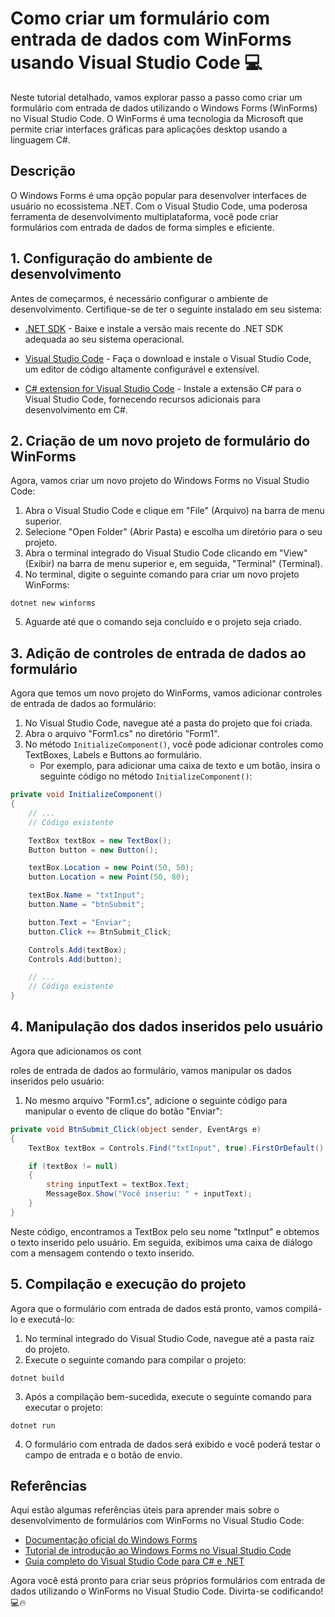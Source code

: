 # Como criar um formulário com entrada de dados com WinForms usando Visual Studio Code :computer:

Neste tutorial detalhado, vamos explorar passo a passo como criar um formulário com entrada de dados utilizando o Windows Forms (WinForms) no Visual Studio Code. O WinForms é uma tecnologia da Microsoft que permite criar interfaces gráficas para aplicações desktop usando a linguagem C#.

## Descrição

O Windows Forms é uma opção popular para desenvolver interfaces de usuário no ecossistema .NET. Com o Visual Studio Code, uma poderosa ferramenta de desenvolvimento multiplataforma, você pode criar formulários com entrada de dados de forma simples e eficiente.

## 1. Configuração do ambiente de desenvolvimento

Antes de começarmos, é necessário configurar o ambiente de desenvolvimento. Certifique-se de ter o seguinte instalado em seu sistema:

- [.NET SDK](https://dotnet.microsoft.com/download) - Baixe e instale a versão mais recente do .NET SDK adequada ao seu sistema operacional.

- [Visual Studio Code](https://code.visualstudio.com/) - Faça o download e instale o Visual Studio Code, um editor de código altamente configurável e extensível.

- [C# extension for Visual Studio Code](https://marketplace.visualstudio.com/items?itemName=ms-dotnettools.csharp) - Instale a extensão C# para o Visual Studio Code, fornecendo recursos adicionais para desenvolvimento em C#.

## 2. Criação de um novo projeto de formulário do WinForms

Agora, vamos criar um novo projeto do Windows Forms no Visual Studio Code:

1. Abra o Visual Studio Code e clique em "File" (Arquivo) na barra de menu superior.
2. Selecione "Open Folder" (Abrir Pasta) e escolha um diretório para o seu projeto.
3. Abra o terminal integrado do Visual Studio Code clicando em "View" (Exibir) na barra de menu superior e, em seguida, "Terminal" (Terminal).
4. No terminal, digite o seguinte comando para criar um novo projeto WinForms:
```shell
dotnet new winforms
```
5. Aguarde até que o comando seja concluído e o projeto seja criado.

## 3. Adição de controles de entrada de dados ao formulário

Agora que temos um novo projeto do WinForms, vamos adicionar controles de entrada de dados ao formulário:

1. No Visual Studio Code, navegue até a pasta do projeto que foi criada.
2. Abra o arquivo "Form1.cs" no diretório "Form1".
3. No método `InitializeComponent()`, você pode adicionar controles como TextBoxes, Labels e Buttons ao formulário.
   - Por exemplo, para adicionar uma caixa de texto e um botão, insira o seguinte código no método `InitializeComponent()`:

```csharp
private void InitializeComponent()
{
    // ...
    // Código existente

    TextBox textBox = new TextBox();
    Button button = new Button();

    textBox.Location = new Point(50, 50);
    button.Location = new Point(50, 80);

    textBox.Name = "txtInput";
    button.Name = "btnSubmit";

    button.Text = "Enviar";
    button.Click += BtnSubmit_Click;

    Controls.Add(textBox);
    Controls.Add(button);

    // ...
    // Código existente
}
```

## 4. Manipulação dos dados inseridos pelo usuário

Agora que adicionamos os cont

roles de entrada de dados ao formulário, vamos manipular os dados inseridos pelo usuário:

1. No mesmo arquivo "Form1.cs", adicione o seguinte código para manipular o evento de clique do botão "Enviar":

```csharp
private void BtnSubmit_Click(object sender, EventArgs e)
{
    TextBox textBox = Controls.Find("txtInput", true).FirstOrDefault() as TextBox;

    if (textBox != null)
    {
        string inputText = textBox.Text;
        MessageBox.Show("Você inseriu: " + inputText);
    }
}
```

Neste código, encontramos a TextBox pelo seu nome "txtInput" e obtemos o texto inserido pelo usuário. Em seguida, exibimos uma caixa de diálogo com a mensagem contendo o texto inserido.

## 5. Compilação e execução do projeto

Agora que o formulário com entrada de dados está pronto, vamos compilá-lo e executá-lo:

1. No terminal integrado do Visual Studio Code, navegue até a pasta raiz do projeto.
2. Execute o seguinte comando para compilar o projeto:
```shell
dotnet build
```
3. Após a compilação bem-sucedida, execute o seguinte comando para executar o projeto:
```shell
dotnet run
```
4. O formulário com entrada de dados será exibido e você poderá testar o campo de entrada e o botão de envio.

## Referências

Aqui estão algumas referências úteis para aprender mais sobre o desenvolvimento de formulários com WinForms no Visual Studio Code:

- [Documentação oficial do Windows Forms](https://docs.microsoft.com/pt-br/dotnet/desktop/winforms/?view=net-desktop-6.0)
- [Tutorial de introdução ao Windows Forms no Visual Studio Code](https://docs.microsoft.com/pt-br/dotnet/desktop/winforms/get-started/?view=net-desktop-6.0&tabs=vscode)
- [Guia completo do Visual Studio Code para C# e .NET](https://code.visualstudio.com/docs/languages/csharp)

Agora você está pronto para criar seus próprios formulários com entrada de dados utilizando o WinForms no Visual Studio Code. Divirta-se codificando! 💻🔥
